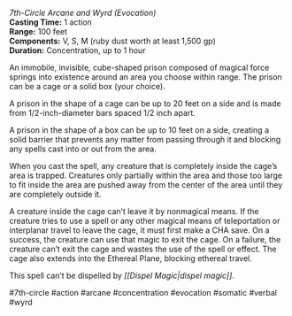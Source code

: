 *7th-Circle Arcane and Wyrd (Evocation)*  
**Casting Time:** 1 action  
**Range:** 100 feet  
**Components:** V, S, M (ruby dust worth at least 1,500 gp)  
**Duration:** Concentration, up to 1 hour

An immobile, invisible, cube-shaped prison composed of magical force springs into existence around an area you choose within range. The prison can be a cage or a solid box (your choice).

A prison in the shape of a cage can be up to 20 feet on a side and is made from 1/2-inch-diameter bars spaced 1/2 inch apart.

A prison in the shape of a box can be up to 10 feet on a side, creating a solid barrier that prevents any matter from passing through it and blocking any spells cast into or out from the area.

When you cast the spell, any creature that is completely inside the cage’s area is trapped. Creatures only partially within the area and those too large to fit inside the area are pushed away from the center of the area until they are completely outside it.

A creature inside the cage can’t leave it by nonmagical means. If the creature tries to use a spell or any other magical means of teleportation or interplanar travel to leave the cage, it must first make a CHA save. On a success, the creature can use that magic to exit the cage. On a failure, the creature can’t exit the cage and wastes the use of the spell or effect. The cage also extends into the Ethereal Plane, blocking ethereal travel.

This spell can’t be dispelled by *[[Dispel Magic|dispel magic]]*.

#7th-circle #action #arcane #concentration #evocation #somatic #verbal #wyrd
